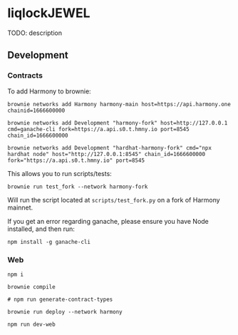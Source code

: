 # liqlockJEWEL

TODO: description

## Development

### Contracts

To add Harmony to brownie:

```
brownie networks add Harmony harmony-main host=https://api.harmony.one chainid=1666600000

brownie networks add Development "harmony-fork" host=http://127.0.0.1 cmd=ganache-cli fork=https://a.api.s0.t.hmny.io port=8545 chain_id=1666600000

brownie networks add Development "hardhat-harmony-fork" cmd="npx hardhat node" host="http://127.0.0.1:8545" chain_id=1666600000 fork="https://a.api.s0.t.hmny.io" port=8545
```

This allows you to run scripts/tests:

`brownie run test_fork --network harmony-fork`

Will run the script located at `scripts/test_fork.py` on a fork of Harmony mainnet.

If you get an error regarding ganache, please ensure you have Node installed, and then run:

```
npm install -g ganache-cli
```

### Web

```
npm i

brownie compile

# npm run generate-contract-types

brownie run deploy --network harmony

npm run dev-web
```
